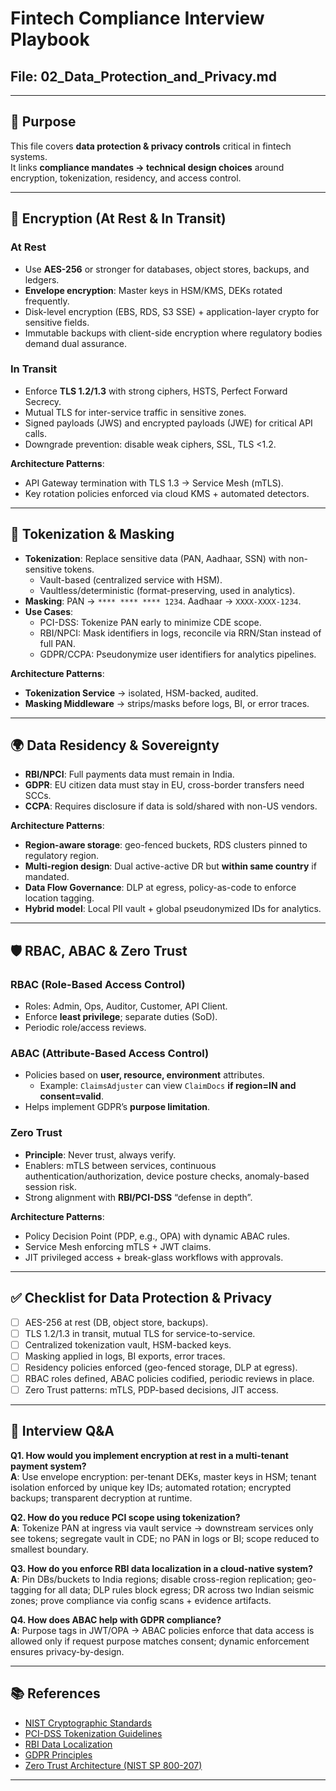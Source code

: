 # Fintech Compliance Interview Playbook  
## File: 02_Data_Protection_and_Privacy.md  

---

## 🎯 Purpose  
This file covers **data protection & privacy controls** critical in fintech systems.  
It links **compliance mandates → technical design choices** around encryption, tokenization, residency, and access control.  

---

## 🔐 Encryption (At Rest & In Transit)  

### At Rest  
- Use **AES-256** or stronger for databases, object stores, backups, and ledgers.  
- **Envelope encryption**: Master keys in HSM/KMS, DEKs rotated frequently.  
- Disk-level encryption (EBS, RDS, S3 SSE) + application-layer crypto for sensitive fields.  
- Immutable backups with client-side encryption where regulatory bodies demand dual assurance.  

### In Transit  
- Enforce **TLS 1.2/1.3** with strong ciphers, HSTS, Perfect Forward Secrecy.  
- Mutual TLS for inter-service traffic in sensitive zones.  
- Signed payloads (JWS) and encrypted payloads (JWE) for critical API calls.  
- Downgrade prevention: disable weak ciphers, SSL, TLS <1.2.  

**Architecture Patterns**:  
- API Gateway termination with TLS 1.3 → Service Mesh (mTLS).  
- Key rotation policies enforced via cloud KMS + automated detectors.  

---

## 🔑 Tokenization & Masking  

- **Tokenization**: Replace sensitive data (PAN, Aadhaar, SSN) with non-sensitive tokens.  
  - Vault-based (centralized service with HSM).  
  - Vaultless/deterministic (format-preserving, used in analytics).  
- **Masking**: PAN → `**** **** **** 1234`. Aadhaar → `XXXX-XXXX-1234`.  
- **Use Cases**:  
  - PCI-DSS: Tokenize PAN early to minimize CDE scope.  
  - RBI/NPCI: Mask identifiers in logs, reconcile via RRN/Stan instead of full PAN.  
  - GDPR/CCPA: Pseudonymize user identifiers for analytics pipelines.  

**Architecture Patterns**:  
- **Tokenization Service** → isolated, HSM-backed, audited.  
- **Masking Middleware** → strips/masks before logs, BI, or error traces.  

---

## 🌍 Data Residency & Sovereignty  

- **RBI/NPCI**: Full payments data must remain in India.  
- **GDPR**: EU citizen data must stay in EU, cross-border transfers need SCCs.  
- **CCPA**: Requires disclosure if data is sold/shared with non-US vendors.  

**Architecture Patterns**:  
- **Region-aware storage**: geo-fenced buckets, RDS clusters pinned to regulatory region.  
- **Multi-region design**: Dual active-active DR but **within same country** if mandated.  
- **Data Flow Governance**: DLP at egress, policy-as-code to enforce location tagging.  
- **Hybrid model**: Local PII vault + global pseudonymized IDs for analytics.  

---

## 🛡️ RBAC, ABAC & Zero Trust  

### RBAC (Role-Based Access Control)  
- Roles: Admin, Ops, Auditor, Customer, API Client.  
- Enforce **least privilege**; separate duties (SoD).  
- Periodic role/access reviews.  

### ABAC (Attribute-Based Access Control)  
- Policies based on **user, resource, environment** attributes.  
  - Example: `ClaimsAdjuster` can view `ClaimDocs` **if region=IN and consent=valid**.  
- Helps implement GDPR’s **purpose limitation**.  

### Zero Trust  
- **Principle**: Never trust, always verify.  
- Enablers: mTLS between services, continuous authentication/authorization, device posture checks, anomaly-based session risk.  
- Strong alignment with **RBI/PCI-DSS** “defense in depth”.  

**Architecture Patterns**:  
- Policy Decision Point (PDP, e.g., OPA) with dynamic ABAC rules.  
- Service Mesh enforcing mTLS + JWT claims.  
- JIT privileged access + break-glass workflows with approvals.  

---

## ✅ Checklist for Data Protection & Privacy  

- [ ] AES-256 at rest (DB, object store, backups).  
- [ ] TLS 1.2/1.3 in transit, mutual TLS for service-to-service.  
- [ ] Centralized tokenization vault, HSM-backed keys.  
- [ ] Masking applied in logs, BI exports, error traces.  
- [ ] Residency policies enforced (geo-fenced storage, DLP at egress).  
- [ ] RBAC roles defined, ABAC policies codified, periodic reviews in place.  
- [ ] Zero Trust patterns: mTLS, PDP-based decisions, JIT access.  

---

## 🧪 Interview Q&A  

**Q1. How would you implement encryption at rest in a multi-tenant payment system?**  
**A**: Use envelope encryption: per-tenant DEKs, master keys in HSM; tenant isolation enforced by unique key IDs; automated rotation; encrypted backups; transparent decryption at runtime.  

**Q2. How do you reduce PCI scope using tokenization?**  
**A**: Tokenize PAN at ingress via vault service → downstream services only see tokens; segregate vault in CDE; no PAN in logs or BI; scope reduced to smallest boundary.  

**Q3. How do you enforce RBI data localization in a cloud-native system?**  
**A**: Pin DBs/buckets to India regions; disable cross-region replication; geo-tagging for all data; DLP rules block egress; DR across two Indian seismic zones; prove compliance via config scans + evidence artifacts.  

**Q4. How does ABAC help with GDPR compliance?**  
**A**: Purpose tags in JWT/OPA → ABAC policies enforce that data access is allowed only if request purpose matches consent; dynamic enforcement ensures privacy-by-design.  

---

## 📚 References  

- [NIST Cryptographic Standards](https://csrc.nist.gov/projects)  
- [PCI-DSS Tokenization Guidelines](https://www.pcisecuritystandards.org/)  
- [RBI Data Localization](https://rbi.org.in/)  
- [GDPR Principles](https://gdpr-info.eu/)  
- [Zero Trust Architecture (NIST SP 800-207)](https://csrc.nist.gov/publications/detail/sp/800-207/final)  

---
